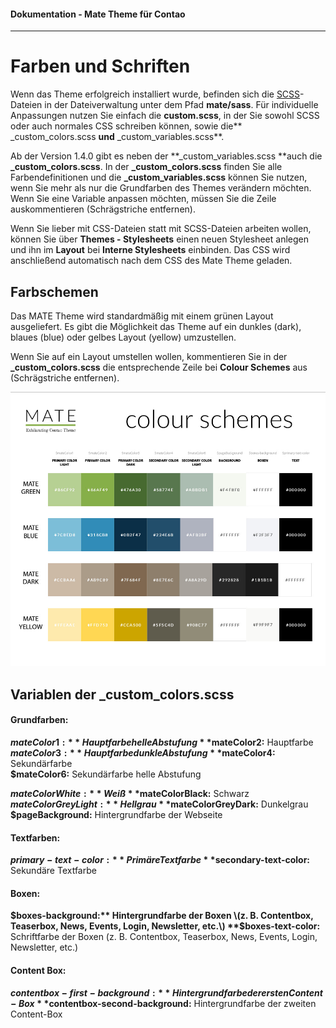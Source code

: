 #### Dokumentation - Mate Theme für Contao

---

# Farben und Schriften

Wenn das Theme erfolgreich installiert wurde, befinden sich die [SCSS](https://sass-lang.com/documentation/file.SASS_REFERENCE.html)-Dateien in der Dateiverwaltung unter dem Pfad **mate/sass**. Für individuelle Anpassungen nutzen Sie einfach die **custom.scss**, in der Sie sowohl SCSS oder auch normales CSS schreiben können, sowie die** \_custom\_colors.scss **und** \_custom\_variables.scss**.

Ab der Version 1.4.0 gibt es neben der **\_custom\_variables.scss **auch die **\_custom\_colors.scss**. In der **\_custom\_colors.scss** finden Sie alle Farbendefinitionen und die **\_custom\_variables.scss** können Sie nutzen, wenn Sie mehr als nur die Grundfarben des Themes verändern möchten. Wenn Sie eine Variable anpassen möchten, müssen Sie die Zeile auskommentieren \(Schrägstriche entfernen\).

Wenn Sie lieber mit CSS-Dateien statt mit SCSS-Dateien arbeiten wollen, können Sie über **Themes - Stylesheets** einen neuen Stylesheet anlegen und ihn im **Layout** bei **Interne Stylesheets** einbinden. Das CSS wird anschließend automatisch nach dem CSS des Mate Theme geladen.

## Farbschemen

Das MATE Theme wird standardmäßig mit einem grünen Layout ausgeliefert. Es gibt die Möglichkeit das Theme auf ein dunkles \(dark\), blaues \(blue\) oder gelbes Layout \(yellow\) umzustellen.

Wenn Sie auf ein Layout umstellen wollen, kommentieren Sie in der **\_custom\_colors.scss** die entsprechende Zeile bei **Colour Schemes** aus \(Schrägstriche entfernen\).

[![](/mate-theme/images/color_schemes/MATE_theme_colorschemes.jpg)](/mate-theme/images/color_schemes/MATE_theme_colorschemes.pdf "MATE Colour Schemes als PDF")

## Variablen der \_custom\_colors.scss

#### Grundfarben:

**$mateColor1:** Hauptfarbe helle Abstufung  
**$mateColor2:** Hauptfarbe  
**$mateColor3:** Hauptfarbe dunkle Abstufung  
**$mateColor4:** Sekundärfarbe  
**$mateColor6:** Sekundärfarbe helle Abstufung

**$mateColorWhite:** Weiß  
**$mateColorBlack:** Schwarz  
**$mateColorGreyLight:** Hellgrau  
**$mateColorGreyDark:** Dunkelgrau  
**$pageBackground:** Hintergrundfarbe der Webseite

#### Textfarben:

**$primary-text-color:** Primäre Textfarbe  
**$secondary-text-color:** Sekundäre Textfarbe

#### Boxen:

**$boxes-background:** Hintergrundfarbe der Boxen \(z. B. Contentbox, Teaserbox, News, Events, Login, Newsletter, etc.\)  
**$boxes-text-color:** Schriftfarbe der Boxen \(z. B. Contentbox, Teaserbox, News, Events, Login, Newsletter, etc.\)

#### Content Box:

**$contentbox-first-background:** Hintergrundfarbe der ersten Content-Box  
**$contentbox-second-background:** Hintergrundfarbe der zweiten Content-Box

